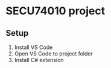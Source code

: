 # SECU74010 project

## Setup
1. Install VS Code
2. Open VS Code to project folder
3. Install C# extension